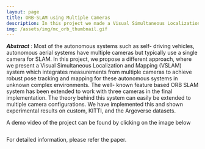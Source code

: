 ```yaml
---
layout: page
title: ORB-SLAM using Multiple Cameras
description: In this project we made a Visual Simultaneous Localization and Mapping (VSLAM) system which integrates measurements from multiple cameras to achieve robust pose tracking and mapping.
img: /assets/img/mc_orb_thumbnail.gif  
---
```


**_Abstract_** : Most of the autonomous systems such as self-
driving vehicles, autonomous aerial systems have multiple
cameras but typically use a single camera for SLAM. In this
project, we propose a different approach, where we present
a Visual Simultaneous Localization and Mapping (VSLAM)
system which integrates measurements from multiple cameras
to achieve robust pose tracking and mapping for these autonomous systems in unknown complex environments. The well-
known feature based ORB SLAM system has been extended
to work with three cameras in the final implementation. The
theory behind this system can easily be extended to multiple
camera configurations. We have implemented this and shown
experimental results on custom, KITTI, and the Argoverse
datasets.

A demo video of the project can be found by clicking on the image below

<div class="row justify-content-sm-center">
    <div class="col-sm-8 mt-3 mt-md-0">
        <a href="https://youtu.be/W9X_5pSzR-o"  target="_blank">
            <img class="img-fluid rounded z-depth-1" src="/assets/img/slam_mc_orb.gif" alt="" title="example image"/>
        </a>
    </div>
</div>


For detailed information, please refer the paper.